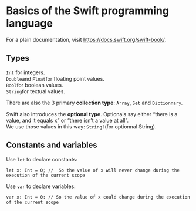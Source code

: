 # Basics of the Swift programming language

For a plain documentation, visit https://docs.swift.org/swift-book/. 

## Types
```Int``` for integers.  
```Double```and ```Float```for floating point values.   
```Bool```for boolean values.    
```String```for textual values.  

There are also the 3 primary **collection type**: ```Array```, ```Set``` and ```Dictionnary```.  

Swift also introduces the __optional type__. Optionals say either “there is a value, and it equals x” or “there isn’t a value at all”.  
We use those values in this way: ```String?```(for optionnal String).  

## Constants and variables

Use `let` to declare constants:  
```
let x: Int = 0; //  So the value of x will never change during the execution of the current scope
```
Use `var` to declare variables:
```
var x: Int = 0: // So the value of x could change during the execution of the current scope




